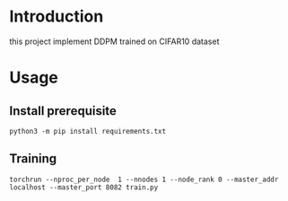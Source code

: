 # Introduction

this project implement DDPM trained on CIFAR10 dataset

# Usage

## Install prerequisite

```shell
python3 -m pip install requirements.txt
```

## Training

```shell
torchrun --nproc_per_node  1 --nnodes 1 --node_rank 0 --master_addr localhost --master_port 8082 train.py
```
